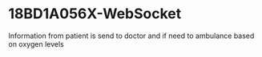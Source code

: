 # 18BD1A056X-WebSocket
Information from patient is send to doctor and if need to ambulance based on oxygen levels
